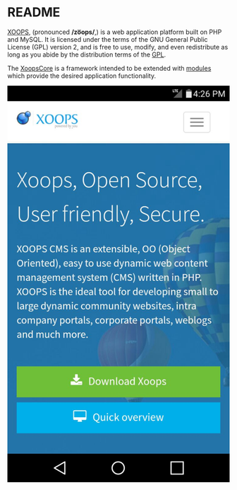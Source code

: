 # README

[XOOPS](https://xoops.org), \(pronounced **/zo͞ops/**,\) is a web application platform built on PHP and MySQL. It is licensed under the terms of the GNU General Public License \(GPL\) version 2, and is free to use, modify, and even redistribute as long as you abide by the distribution terms of the [GPL](http://www.gnu.org/licenses/gpl-2.0.html).

The [XoopsCore](https://github.com/XOOPS/XoopsCore25) is a framework intended to be extended with [modules](https://github.com/XoopsModules25x) which provide the desired application functionality.

![Xoops.org on Mobile](../../.gitbook/assets/xoops-on-mobile.png)

